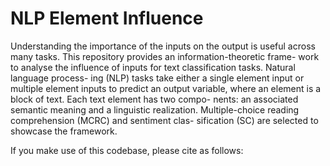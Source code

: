 # NLP Element Influence

Understanding the importance of the inputs on
the output is useful across many tasks. This
repository provides an information-theoretic frame-
work to analyse the influence of inputs for text
classification tasks. Natural language process-
ing (NLP) tasks take either a single element
input or multiple element inputs to predict an
output variable, where an element is a block
of text. Each text element has two compo-
nents: an associated semantic meaning and a
linguistic realization. Multiple-choice reading
comprehension (MCRC) and sentiment clas-
sification (SC) are selected to showcase the
framework.

If you make use of this codebase, please cite as follows:
